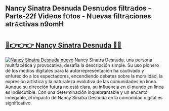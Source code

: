 ## Nancy Sinatra Desnuda D𝚎sn𝚞dos filtr𝚊dos - Parts-22f Vid𝚎os f𝚘tos - N𝚞evas filtr𝚊ciones atr𝚊ctivas n9omH

# <h2><a href="http://mbcj6o.tromn.icu/?c=Nancy+Sinatra+Desnuda">🔗👉👉👉 Nancy Sinatra Desnuda 🔗🔗</a></h2>

[![Nancy Sinatra Desnuda nuevo](https://i.imgur.com/pEAQMta.gif)](http://mbcj6o.tromn.icu/?c=Nancy+Sinatra+Desnuda)
Nancy Sinatra Desnuda, una persona multifacética y provocativa, desafía la descripción simple. Su uso pionero de los medios digitales para la autorrepresentación ha cautivado y enfurecido a los espectadores, encendiendo debates sobre la moralidad, la expresión artística y la naturaleza evolutiva de las comunidades en línea. Aunque su dirección futura no está clara, su influencia en el mundo en línea es indiscutible. Con una determinación inquebrantable y un encanto innegable, el impacto de Nancy Sinatra Desnuda en la comunidad digital es significativo.
